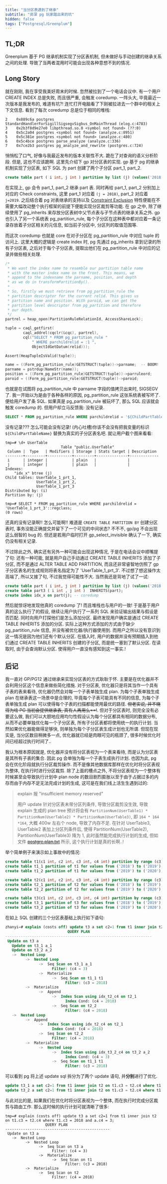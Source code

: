 ```yaml
---
title: "当分区表遇到了继承"
subtitle: "资深 pg 玩家踏出来的坑"
hidden: false
tags: ["Postgresql/Greenplum"]
---
```



## TL;DR

Greenplum 基于 PG 继承机制实现了分区表机制, 但未做好与手动创建的继承关系之间的处理. 导致了当两者混用时可能会出现各种意想不到的情况.

## Long Story

就在刚刚, 我在享受我美好周末的时候. 忽然被拉到了一个电话会议中. 有一个用户 CREATE INDEX 总是失败, 而且很严重, 会触发 coredump. 一阵头大, 毕竟最近一次版本是我发布的, 难道有坑?! 连忙打开电脑看了下刚被拉进去一个群中的相关上下文信息. 看到了每次 coredump 总是位于相同的堆栈:

```
2    0x889c6a postgres StandardHandlerForSigillSigsegvSigbus_OnMainThread (elog.c:4783)
3    0x2b3f8d9e27e0 libpthread.so.0 <symbol not found> (??:0)
4    0x5c2a04 postgres <symbol not found> (analyze.c:8951)
5    0x5c381e postgres <symbol not found> (analyze.c:480)
6    0x5c4bce postgres parse_analyze (analyze.c:336)
7    0x7ce2b3 postgres pg_analyze_and_rewrite (postgres.c:724)
```

悄悄松了口气, 好像与我最近发布的版本关联性不大. 跪在了对查询的语义分析阶段. 但是, 这也不应该跪啊. 这里先介绍下 gp 对分区表的实现. gp 基于 pg 的继承机制实现了分区表, 如下 SQL 为 part 创建了两个子分区 part_1, part_2. 

```sql
create table part ( i int, j int ) partition by list (j) (values('2018'), values('2019'));
```

在实现上, gp 会令 part_1, part_2 继承 part 表. 同时再给 part_1, part_2 分别加上对应的 Check constraints, 这里 part_1 对应着 `(j = 2018)`, part_2 对应着 `j=2019`. 之后结合着 pg 对表继承的支持以及 [Constraint Exclusion](https://www.postgresql.org/docs/8.2/ddl-partitioning.html?f=hidva.com) 特性便能在不需要大幅改动整个执行框架的前提下便能实现分区裁剪等功能. 在 gp 之中, 除了继续使用了 pg_inherits 来存放分区表树中父节点表与子节点表的继承关系之外. gp 也引入了另一个系统表 pg_partition_rule, 每个子分区在这种表中都对应着一条记录存放着子分区相关的元信息, 如当前子分区中, 分区列的取值范围等.

而这次 coredump 也就是 core 在对子分区在 pg_partition_rule 中对应 tuple 的访问上. 这里大概的逻辑是 create index 时, pg 先通过 pg_inherits 拿到记录的所有子分区表, 之后对于每个子分区表, 提取出他们在 pg_partition_rule 中对应的记录并做些相关处理.

```c
/*
 * We want the index name to resemble our partition table name
 * with the master index name on the front. This means, we
 * append to the indexname the parname, position, and depth
 * as we do in transformPartitionBy().
 *
 * So, firstly we must retrieve from pg_partition_rule the
 * partition descriptor for the current relid. This gives us
 * partition name and position. With paroid, we can get the
 * partition level descriptor from pg_partition and therefore
 * our depth.
 */
partrel = heap_open(PartitionRuleRelationId, AccessShareLock);

tuple = caql_getfirst(
        caql_addrel(cqclr(&cqc), partrel), 
        cql("SELECT * FROM pg_partition_rule "
            " WHERE parchildrelid = :1 ",
            ObjectIdGetDatum(relid)));

Assert(HeapTupleIsValid(tuple));

name = ((Form_pg_partition_rule)GETSTRUCT(tuple))->parname;  -- BOOM!
parname = pstrdup(NameStr(name));
position = ((Form_pg_partition_rule)GETSTRUCT(tuple))->parruleord;
paroid = ((Form_pg_partition_rule)GETSTRUCT(tuple))->paroid;
```

也就是在试图将 pg_partition_rule 中 parname 字段的值拷贝出来时, SIGSEGV 了. 我一开始以为是由于各种各样的原因, pg_partition_rule 这张系统表被写坏了. 便给用户发了条 SQL. 如果真是 pg_partition_rule 被玩坏了, 那么 SQL 应该就会触发 coredump 的. 但用户却立马反馈我: 没有记录.

```sql
SELECT * FROM pg_partition_rule WHERE parchildrelid = '${ChildPartTableName}'::regclass;
```

没有记录??? 怎么可能会没有记录! (内心吐槽)你该不会没有把我变量的标识 `${ChildPartTableName}` 替换为真实的子分区表名吧. 就让用户截个图来看看:

```
tmp=# \d+ UserTable
                         Table "public.UserTable"
 Column |  Type   | Modifiers | Storage | Stats target | Description
--------+---------+-----------+---------+--------------+-------------
 i      | integer |           | plain   |              |
 j      | integer |           | plain   |              |
Indexes:
    "idx_x" btree (j)
Child tables: UserTable_1_prt_1,
              UserTable_1_prt_2,
              UserTable_1_prt_3
Distributed by: (i)
Partition by: (j)

tmp=# SELECT * FROM pg_partition_rule WHERE parchildrelid = 'UserTable_1_prt_3'::regclass;
(0 rows)
```

还真的没有记录啊!! 怎么可能啊!! 难道是 `CREATE TABLE PARTITION BY` 创建分区表时, 事务没能正确提交并留下了一个可见的中间状态? 不不不, gp/pg 不会出现这么弱智的 bug 的. 但还是若用户临时打开 gp_select_invisible 确认了一下, 确实仍没有相关记录. 

不过除此之外, 确实还有另外一种可能会出现这种情况, 于是在电话会议中顺嘴提了句: 还有一种可能, 就是用户自己手动通过 CREATE TABLE INHERITS 添加了子分区, 而不是通过 ALTER TABLE ADD PARTITION, 而且还非常睿智地仿照了 gp 子分区表名的生成规则将表名指定为了 'UserTable_1_prt_3'. 不过想了想这操作太高端了, 所以又接了句, 不过我觉得可能性不大. 当然我还是背地了试了一试:

```sql
create table part ( i int, j int ) partition by list (j) (values('2018'), values('2019'));
create table part3 ( i int , j int )  INHERITS(part);
create index idx_x on part(j); -- coredump
```

然后就惊讶地发现他真的 coredump 了! 而且堆栈也与用户的一致! 于是基于用户真的这么执行了的假设, 继续让用户执行了一系列 SQL 来验证输出结果与假设是否匹配. 同时向用户打探他们是怎么添加分区. 最终发现用户确实是通过 CREATE TABLE INHERITS 添加的分区. 实际上这种方式添加的方式由于缺少 pg_partition_rule 信息, 并没有被优化器/执行器使用到. 而用户之所以没有意识到这一情况是因为他们还有个默认分区. 在插入时, 用户的数据并没有预期插入到他们通过 CREATE TABLE INHERITS 创建的子分区, 而是统一塞到了默认分区. 在读取时, 由于会查询默认分区. 使得用户一直没有感知到这一事实.!

## 后记

我一直对 GP/PG12 通过继承来实现分区表的方式耿耿于怀. 主要是在优化器并不会利用分区这个信息来做些简化措施. 对于分区表, 优化器只是将其当作一个具有子表的表来看待, 优化器仍然会对每一个子表单独生成 plan. 为每个子表单独生成 plan 在继承表这一场景中是合理的, 毕竟每个子表可能具有不同的信息, 为每个子表单独生成 plan 可以使得每个子表的扫描都能使用最优的路径. ~~但老实说, 并不晓得为啥 PG 当初会提供继承表, 真有人再用么==!~~. 但对于分区表时, 则完全没有必要这么做, 我们可以大胆地应用均匀性假设认为每个分区都具有相同的数据分布, 从而不必要单独优化每一个子分区表, 所有子分区表都将使用统一的执行计划. 当然如果优化器能做得足够快, 则单独为每个子分区表生成计划也无所谓. 但现在现实是, 当分区数目稍微多一点, 优化器就已经是肉眼可见的瓶颈了, 很多时候优化时间已经超过执行时间了..

我认为根本原因就是, 优化器并没有将分区表视为一个表来看待, 而是认为分区表是其所有子表的集合. 因此 pg 会单独为每一个子表生成执行计划. 也因为此, pg 会在优化阶段就执行分区裁剪操作. 而不是像其他数据库那样在优化时将分区表视为整体, 在执行时进行分区裁剪. 除了上面的槽点之外, 不将分区表视为一个整体有时候甚至会导致执行计划中 plan node 的数目剧烈膨胀以至于由于占据过多的内存而由于内存不足无法完成计划的生成, 这可是在我们线上活生生遇到过的:

> explain 报 "insufficient memory reserved"
> 
> 用户 update 针对分区表未带分区列条件, 导致分区裁剪没生效, 导致 explain 生成的 plan tree 预计将会有 `PartitionNum(UserTable1) * PartitionNum(UserTable2) * PartitionNum(UserTable3)`, 即 `164 * 164 *164`, 大概 400w 左右个 node, 导致了内存不足. 在针对 UserTable3, UserTable2 表加上分区列条件后, 使得  PartitionNum(UserTable2), PartitionNum(UserTable3) 降为 1, 此时虽然能完成执行计划的生成, 但如文件 ~~[postgre.plan.txt](http://blog.hidva.com)~~ 所示, 这个执行计划是真的长啊..!

举个简单例子来演示如上事故中的情况:

```sql
create table t1(c1 int, c2 int, c3 int, c4 int) partition by range (c3);
create table t1_1 partition of t1 for values from ('2018') to ('2019');
create table t1_2 partition of t1 for values from ('2019') to ('2020');

create table t2(c1 int, c2 int, c3 int, c4 int) partition by range (c3);
create table t2_1 partition of t2 for values from ('2018') to ('2019');
create table t2_2 partition of t2 for values from ('2019') to ('2020');

create table t3(c1 int, c2 int, c3 int, c4 int) partition by range (c3);
create table t3_1 partition of t3 for values from ('2018') to ('2019');
create table t3_2 partition of t3 for values from ('2019') to ('2020');
```

在如上 SQL 创建的三个分区表基础上执行如下语句:

```sql
zhanyi=# explain (costs off) update t3 a set c2=1 from t1 inner join t2 on t1.c3 = t2.c4 where t1.c3 = 2018 and a.c4 = 3;
                            QUERY PLAN
------------------------------------------------------------------
 Update on t3 a
   Update on t3_1 a_1
   Update on t3_2 a_2
   ->  Nested Loop
         ->  Nested Loop
               ->  Seq Scan on t3_1 a_1
                     Filter: (c4 = 3)
               ->  Materialize
                     ->  Seq Scan on t1_1 t1
                           Filter: (c3 = 2018)
         ->  Materialize
               ->  Append
                     ->  Index Scan using idx_t2_c4 on t2_1
                           Index Cond: (c4 = 2018)
                     ->  Seq Scan on t2_2
                           Filter: (c4 = 2018)
   ->  Nested Loop
         ->  Append
               ->  Index Scan using idx_t2_c4 on t2_1
                     Index Cond: (c4 = 2018)
               ->  Seq Scan on t2_2
                     Filter: (c4 = 2018)
         ->  Materialize
               ->  Nested Loop
                     ->  Index Scan using idx_t3_2_c4 on t3_2 a_2
                           Index Cond: (c4 = 3)
                     ->  Seq Scan on t1_1 t1
                           Filter: (c3 = 2018)
```

可以看到 pg 将上述 update sql 拆分为了两个 update 语句, 并**分别**进行了优化. 

```sql
update t3_1 a set c2=1 from t1 inner join t2 on t1.c3 = t2.c4 where t1.c3 = 2018 and a.c4 = 3;
update t3_2 a set c2=1 from t1 inner join t2 on t1.c3 = t2.c4 where t1.c3 = 2018 and a.c4 = 3;
```

与此对比的是, 如果我们在优化时将分区表视为一个整体, 而在执行时完成分区裁剪与路由工作. 那么这时候的执行计划可就清晰了很多:

```
tmp=# explain (costs off) update t3 a set c2=1 from t1 inner join t2 on t1.c3 = t2.c4 where t1.c3 = 2018 and a.c4 = 3;
                  QUERY PLAN
-----------------------------------------------
 Update on t3 a
   ->  Nested Loop
         ->  Nested Loop
               ->  Seq Scan on t3 a
                     Filter: (c4 = 3)
               ->  Materialize
                     ->  Seq Scan on t1
                           Filter: (c3 = 2018)
         ->  Materialize
               ->  Seq Scan on t2
                     Filter: (c4 = 2018)
```

